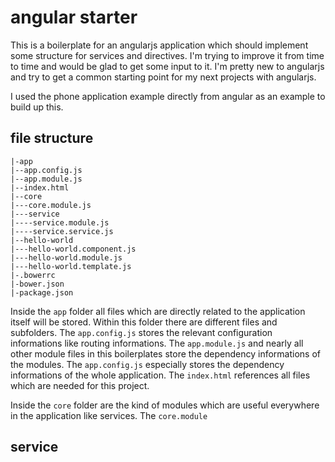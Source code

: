 # angular starter

This is a boilerplate for an angularjs application which should implement some structure for services and directives. I'm trying to improve it from time to time and would be glad to get some input to it. I'm pretty new to angularjs and try to get a common starting point for my next projects with angularjs.

I used the phone application example directly from angular as an example to build up this.

## file structure

```
|-app
|--app.config.js
|--app.module.js
|--index.html
|--core
|---core.module.js
|---service
|----service.module.js
|----service.service.js
|--hello-world
|---hello-world.component.js
|---hello-world.module.js
|---hello-world.template.js
|-.bowerrc
|-bower.json
|-package.json
```

Inside the `app` folder all files which are directly related to the application itself will be stored.
Within this folder there are different files and subfolders. The `app.config.js` stores the relevant configuration informations like routing informations.
The `app.module.js` and nearly all other module files in this boilerplates store the dependency informations of the modules. The `app.config.js` especially stores the dependency informations of the whole application.
The `index.html` references all files which are needed for this project.

Inside the `core` folder are the kind of modules which are useful everywhere in the application like services.
The `core.module`

## service
